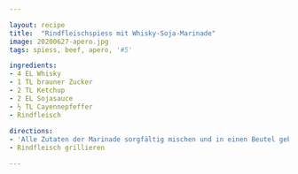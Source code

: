 ```yaml
---

layout: recipe
title:  "Rindfleischspiess mit Whisky-Soja-Marinade"
image: 20200627-apero.jpg
tags: spiess, beef, apero, '#5'

ingredients:
- 4 EL Whisky
- 1 TL brauner Zucker
- 2 TL Ketchup
- 2 EL Sojasauce
- ½ TL Cayennepfeffer
- Rindfleisch 
 
directions:
- 'Alle Zutaten der Marinade sorgfältig mischen und in einen Beutel geben. Rindfleisch abspülen und trocken tupfen. Anschliessend in kleine Stücke schneiden und in der Marinade für ca. 2 Stunden einlegen.'
- Rindfleisch grillieren

---
```


